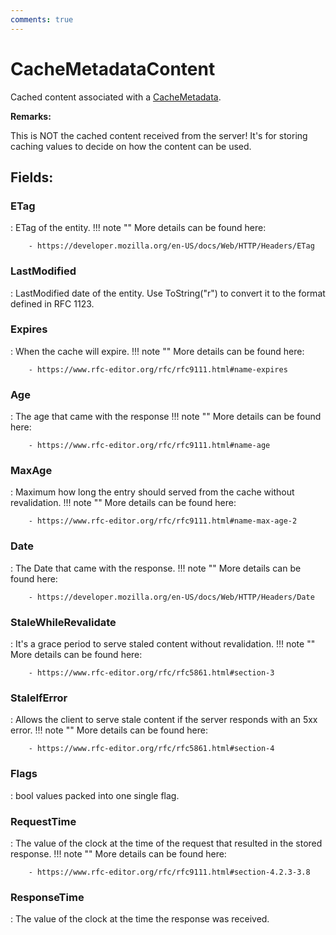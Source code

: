 ```yaml
---
comments: true
---
```

# CacheMetadataContent

Cached content associated with a [CacheMetadata](CacheMetadata.md). 

**Remarks:**

This is NOT the cached content received from the server! It's for storing caching values to decide on how the content can be used.

## **Fields**:
### **ETag**
: ETag of the entity. 
	!!! note ""
		More details can be found here: 

		- https://developer.mozilla.org/en-US/docs/Web/HTTP/Headers/ETag



### **LastModified**
: LastModified date of the entity. Use ToString("r") to convert it to the format defined in RFC 1123. 
### **Expires**
: When the cache will expire. 
	!!! note ""
		More details can be found here: 

		- https://www.rfc-editor.org/rfc/rfc9111.html#name-expires



### **Age**
: The age that came with the response 
	!!! note ""
		More details can be found here: 

		- https://www.rfc-editor.org/rfc/rfc9111.html#name-age



### **MaxAge**
: Maximum how long the entry should served from the cache without revalidation. 
	!!! note ""
		More details can be found here: 

		- https://www.rfc-editor.org/rfc/rfc9111.html#name-max-age-2



### **Date**
: The Date that came with the response. 
	!!! note ""
		More details can be found here: 

		- https://developer.mozilla.org/en-US/docs/Web/HTTP/Headers/Date



### **StaleWhileRevalidate**
: It's a grace period to serve staled content without revalidation. 
	!!! note ""
		More details can be found here: 

		- https://www.rfc-editor.org/rfc/rfc5861.html#section-3



### **StaleIfError**
: Allows the client to serve stale content if the server responds with an 5xx error. 
	!!! note ""
		More details can be found here: 

		- https://www.rfc-editor.org/rfc/rfc5861.html#section-4



### **Flags**
: bool values packed into one single flag. 
### **RequestTime**
: The value of the clock at the time of the request that resulted in the stored response. 
	!!! note ""
		More details can be found here: 

		- https://www.rfc-editor.org/rfc/rfc9111.html#section-4.2.3-3.8



### **ResponseTime**
: The value of the clock at the time the response was received. 